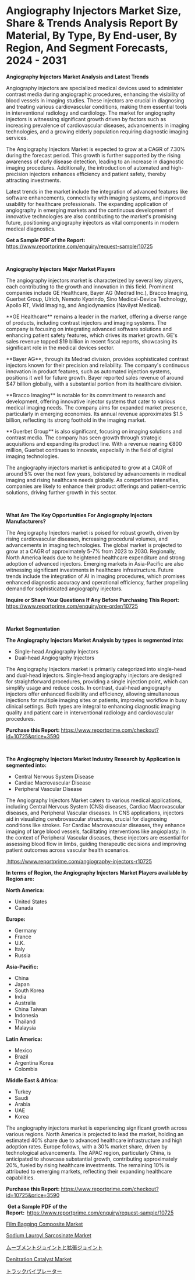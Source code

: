 <p><h1>Angiography Injectors Market Size, Share & Trends Analysis Report By Material, By Type, By End-user, By Region, And Segment Forecasts, 2024 - 2031</h1></p><p><strong>Angiography Injectors Market Analysis and Latest Trends</strong></p>
<p><p>Angiography injectors are specialized medical devices used to administer contrast media during angiographic procedures, enhancing the visibility of blood vessels in imaging studies. These injectors are crucial in diagnosing and treating various cardiovascular conditions, making them essential tools in interventional radiology and cardiology. The market for angiography injectors is witnessing significant growth driven by factors such as increasing prevalence of cardiovascular diseases, advancements in imaging technologies, and a growing elderly population requiring diagnostic imaging services.</p><p>The Angiography Injectors Market is expected to grow at a CAGR of 7.30% during the forecast period. This growth is further supported by the rising awareness of early disease detection, leading to an increase in diagnostic imaging procedures. Additionally, the introduction of automated and high-precision injectors enhances efficiency and patient safety, thereby attracting investments.</p><p>Latest trends in the market include the integration of advanced features like software enhancements, connectivity with imaging systems, and improved usability for healthcare professionals. The expanding application of angiography in emerging markets and the continuous development of innovative technologies are also contributing to the market's promising future, positioning angiography injectors as vital components in modern medical diagnostics.</p></p>
<p><strong>Get a Sample PDF of the Report:&nbsp;</strong> <a href="https://www.reportprime.com/enquiry/request-sample/10725">https://www.reportprime.com/enquiry/request-sample/10725</a></p>
<p>&nbsp;</p>
<p><strong>Angiography Injectors Major Market Players</strong></p>
<p><p>The angiography injectors market is characterized by several key players, each contributing to the growth and innovation in this field. Prominent companies include GE Healthcare, Bayer AG (Medrad Inc.), Bracco Imaging, Guerbet Group, Ulrich, Nemoto Kyorindo, Sino Medical-Device Technology, Apollo RT, Vivid Imaging, and Angiodynamics (Navilyst Medical).</p><p>**GE Healthcare** remains a leader in the market, offering a diverse range of products, including contrast injectors and imaging systems. The company is focusing on integrating advanced software solutions and enhancing patient safety features, which drives its market growth. GE's sales revenue topped $19 billion in recent fiscal reports, showcasing its significant role in the medical devices sector.</p><p>**Bayer AG**, through its Medrad division, provides sophisticated contrast injectors known for their precision and reliability. The company's continuous innovation in product features, such as automated injection systems, positions it well for future growth. Bayer reported sales revenue of around $47 billion globally, with a substantial portion from its healthcare division.</p><p>**Bracco Imaging** is notable for its commitment to research and development, offering innovative injector systems that cater to various medical imaging needs. The company aims for expanded market presence, particularly in emerging economies. Its annual revenue approximates $1.5 billion, reflecting its strong foothold in the imaging market.</p><p>**Guerbet Group** is also significant, focusing on imaging solutions and contrast media. The company has seen growth through strategic acquisitions and expanding its product line. With a revenue nearing €800 million, Guerbet continues to innovate, especially in the field of digital imaging technologies.</p><p>The angiography injectors market is anticipated to grow at a CAGR of around 5% over the next few years, bolstered by advancements in medical imaging and rising healthcare needs globally. As competition intensifies, companies are likely to enhance their product offerings and patient-centric solutions, driving further growth in this sector.</p></p>
<p>&nbsp;</p>
<p><strong>What Are The Key Opportunities For Angiography Injectors Manufacturers?</strong></p>
<p><p>The Angiography Injectors market is poised for robust growth, driven by rising cardiovascular diseases, increasing procedural volumes, and advancements in imaging technologies. The global market is projected to grow at a CAGR of approximately 5-7% from 2023 to 2030. Regionally, North America leads due to heightened healthcare expenditure and strong adoption of advanced injectors. Emerging markets in Asia-Pacific are also witnessing significant investments in healthcare infrastructure. Future trends include the integration of AI in imaging procedures, which promises enhanced diagnostic accuracy and operational efficiency, further propelling demand for sophisticated angiography injectors.</p></p>
<p><strong>Inquire or Share Your Questions If Any Before Purchasing This Report:</strong> <a href="https://www.reportprime.com/enquiry/pre-order/10725">https://www.reportprime.com/enquiry/pre-order/10725</a></p>
<p>&nbsp;</p>
<p><strong>Market Segmentation</strong></p>
<p><strong>The Angiography Injectors Market Analysis by types is segmented into:</strong></p>
<p><ul><li>Single-head Angiography Injectors</li><li>Dual-head Angiography Injectors</li></ul></p>
<p><p>The Angiography Injectors market is primarily categorized into single-head and dual-head injectors. Single-head angiography injectors are designed for straightforward procedures, providing a single injection point, which can simplify usage and reduce costs. In contrast, dual-head angiography injectors offer enhanced flexibility and efficiency, allowing simultaneous injections for multiple imaging sites or patients, improving workflow in busy clinical settings. Both types are integral to enhancing diagnostic imaging quality and patient care in interventional radiology and cardiovascular procedures.</p></p>
<p><strong>Purchase this Report:&nbsp;</strong><a href="https://www.reportprime.com/checkout?id=10725&price=3590">https://www.reportprime.com/checkout?id=10725&price=3590</a></p>
<p>&nbsp;</p>
<p><strong>The Angiography Injectors Market Industry Research by Application is segmented into:</strong></p>
<p><ul><li>Central Nervous System Disease</li><li>Cardiac Macrovascular Disease</li><li>Peripheral Vascular Disease</li></ul></p>
<p><p>The Angiography Injectors Market caters to various medical applications, including Central Nervous System (CNS) diseases, Cardiac Macrovascular diseases, and Peripheral Vascular diseases. In CNS applications, injectors aid in visualizing cerebrovascular structures, crucial for diagnosing conditions like strokes. For Cardiac Macrovascular diseases, they enhance imaging of large blood vessels, facilitating interventions like angioplasty. In the context of Peripheral Vascular diseases, these injectors are essential for assessing blood flow in limbs, guiding therapeutic decisions and improving patient outcomes across vascular health scenarios.</p></p>
<p><a href="https://www.reportprime.com/angiography-injectors-r10725">&nbsp;https://www.reportprime.com/angiography-injectors-r10725</a></p>
<p><strong>In terms of Region, the Angiography Injectors Market Players available by Region are:</strong></p>
<p>
    <p> <strong> North America: </strong>
        <ul>
            <li>United States</li>
            <li>Canada</li>
        </ul>
        </p> 
    <p> <strong> Europe: </strong>
        <ul>
            <li>Germany</li>
            <li>France</li>
            <li>U.K.</li>
            <li>Italy</li>
            <li>Russia</li>
        </ul>
        </p> 
    <p> <strong> Asia-Pacific: </strong>
        <ul>
            <li>China</li>
            <li>Japan</li>
            <li>South Korea</li>
            <li>India</li>
            <li>Australia</li>
            <li>China Taiwan</li>
            <li>Indonesia</li>
            <li>Thailand</li>
            <li>Malaysia</li>
        </ul>
        </p> 
    <p> <strong> Latin America: </strong>
        <ul>
            <li>Mexico</li>
            <li>Brazil</li>
            <li>Argentina Korea</li>
            <li>Colombia</li>
        </ul>
        </p> 
    <p> <strong> Middle East & Africa: </strong>
        <ul>
            <li>Turkey</li>
            <li>Saudi</li>
            <li>Arabia</li>
            <li>UAE</li>
            <li>Korea</li>
        </ul>
    </p>
    </p>
<p><p>The angiography injectors market is experiencing significant growth across various regions. North America is projected to lead the market, holding an estimated 40% share due to advanced healthcare infrastructure and high adoption rates. Europe follows, with a 30% market share, driven by technological advancements. The APAC region, particularly China, is anticipated to showcase substantial growth, contributing approximately 20%, fueled by rising healthcare investments. The remaining 10% is attributed to emerging markets, reflecting their expanding healthcare capabilities.</p></p>
<p><strong>Purchase this Report: </strong><a href="https://www.reportprime.com/checkout?id=10725&price=3590">https://www.reportprime.com/checkout?id=10725&price=3590</a></p>
<p>&nbsp;<strong>Get a Sample PDF of the Report:&nbsp;&nbsp;</strong><a href="https://www.reportprime.com/enquiry/request-sample/10725">https://www.reportprime.com/enquiry/request-sample/10725</a></p>
<p><strong></strong></p>
<p><p><a href="https://issuu.com/reportprime-2/docs/film-bagging-composite-market-size-_0d82d2fc8a9c83">Film Bagging Composite Market</a></p><p><a href="https://medium.com/@gideonruivoozs/the-growth-of-the-sodium-lauroyl-sarcosinate-market-has-been-significant-driven-by-various-cf80901b3854">Sodium Lauroyl Sarcosinate Market</a></p><p><a href="https://medium.com/@dfg5fff/movement-and-expansion-joints-market-%E3%81%AE%E3%82%B0%E3%83%AD%E3%83%BC%E3%83%90%E3%83%AB%E5%B8%82%E5%A0%B4%E6%A6%82%E8%A6%81%E3%81%AF-%E4%B8%96%E7%95%8C%E3%81%8A%E3%82%88%E3%81%B3%E4%B8%BB%E8%A6%81%E5%B8%82%E5%A0%B4%E3%81%AB%E3%81%8A%E3%81%91%E3%82%8B%E6%A5%AD%E7%95%8C%E3%81%AB%E5%BD%B1%E9%9F%BF%E3%82%92%E4%B8%8E%E3%81%88%E3%82%8B%E4%B8%BB%E8%A6%81%E3%81%AA%E3%83%88%E3%83%AC%E3%83%B3%E3%83%89%E3%81%AB%E3%81%A4%E3%81%84%E3%81%A6-%E7%8B%AC%E8%87%AA%E3%81%AE%E8%A6%96%E7%82%B9%E3%82%92%E6%8F%90%E4%BE%9B%E3%81%97%E3%81%BE%E3%81%99-8f8080a9bf68?postPublishedType=initial">ムーブメントジョイントと拡張ジョイント</a></p><p><a href="https://www.linkedin.com/pulse/global-denitration-catalyst-industry-types-applications-market-2rwre?trackingId=4yixfcMiRdGf6Yt%2Fg%2FgI3g%3D%3D">Denitration Catalyst Market</a></p><p><a href="https://medium.com/@dfg5fff/truck-vibrator-market-%E3%81%AE%E3%82%B0%E3%83%AD%E3%83%BC%E3%83%90%E3%83%AB%E5%B8%82%E5%A0%B4%E6%A6%82%E8%A6%81%E3%81%AF-%E4%B8%96%E7%95%8C%E3%81%8A%E3%82%88%E3%81%B3%E4%B8%BB%E8%A6%81%E5%B8%82%E5%A0%B4%E3%81%AB%E3%81%8A%E3%81%91%E3%82%8B%E6%A5%AD%E7%95%8C%E3%81%AB%E5%BD%B1%E9%9F%BF%E3%82%92%E4%B8%8E%E3%81%88%E3%82%8B%E4%B8%BB%E8%A6%81%E3%81%AA%E3%83%88%E3%83%AC%E3%83%B3%E3%83%89%E3%81%AB%E3%81%A4%E3%81%84%E3%81%A6-%E7%8B%AC%E8%87%AA%E3%81%AE%E8%A6%96%E7%82%B9%E3%82%92%E6%8F%90%E4%BE%9B%E3%81%97%E3%81%BE%E3%81%99-fd815d7247dc">トラックバイブレーター</a></p></p>